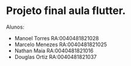# Projeto final aula flutter.

  Alunos:
  
  - Manoel Torres       RA:0040481821028 
  - Marcelo Menezes     RA:0040481821025
  - Nathan Maia         RA:0040481821016
  - Douglas Ortiz       RA:0040481821037
